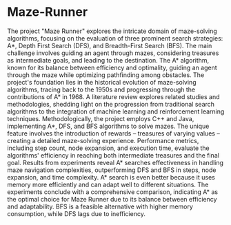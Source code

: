 # Maze-Runner
The project "Maze Runner" explores the intricate domain of maze-solving algorithms, focusing on the evaluation of three prominent search strategies: A*, Depth First Search (DFS), and Breadth-First Search (BFS). The main challenge involves guiding an agent through mazes, considering treasures as intermediate goals, and leading to the destination. The A* algorithm, known for its balance between efficiency and optimality, guiding an agent through the maze while optimizing pathfinding among obstacles. The project's foundation lies in the historical evolution of maze-solving algorithms, tracing back to the 1950s and progressing through the contributions of A* in 1968. A literature review explores related studies and methodologies, shedding light on the progression from traditional search algorithms to the integration of machine learning and reinforcement learning techniques. Methodologically, the project employs C++ and Java, implementing A*, DFS, and BFS algorithms to solve mazes. The unique feature involves the introduction of rewards – treasures of varying values – creating a detailed maze-solving experience. Performance metrics, including step count, node expansion, and execution time, evaluate the algorithms' efficiency in reaching both intermediate treasures and the final goal. Results from experiments reveal A* searches effectiveness in handling maze navigation complexities, outperforming DFS and BFS in steps, node expansion, and time complexity. A* search is even better because it uses memory more efficiently and can adapt well to different situations. The experiments conclude with a comprehensive comparison, indicating A* as the optimal choice for Maze Runner due to its balance between efficiency and adaptability. BFS is a feasible alternative with higher memory consumption, while DFS lags due to inefficiency.  
